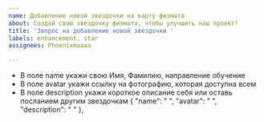 ```yaml
---
name: Добавление новой звездочки на карту физмата
about: Создай свою звездочку физмата, чтобы улучшить наш проект!
title: 'Звпрос на добавление новой звездочки '
labels: enhancement, star
assignees: Phoenixmaaaa

---
```


- В поле name укажи свою Имя, Фамилию, направление обучение
- В поле avatar укажи ссылку на фотографию, которая доступна всем
- В поле description укажи короткое описание себя или оставь посланием другим звездочкам
{
    "name": " ",
    "avatar": " ",
    "description": " "
},
